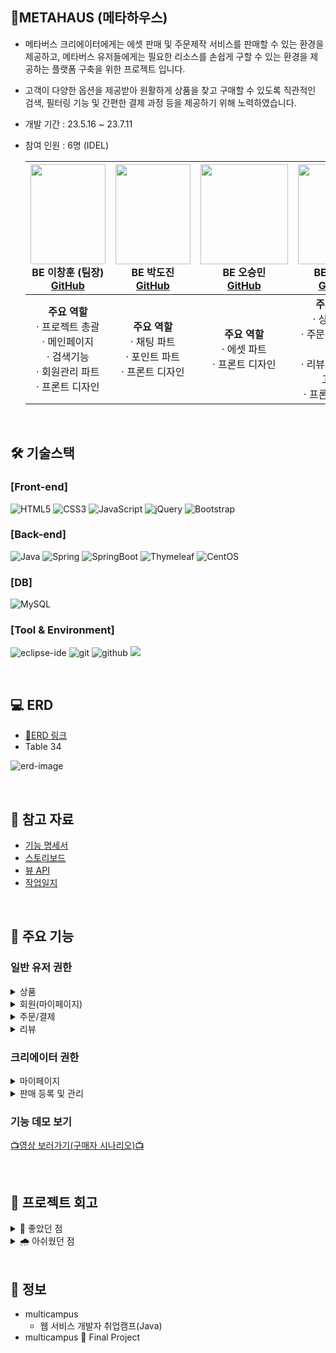 ## **🎇METAHAUS (메타하우스)**
- 메타버스 크리에이터에게는 에셋 판매 및 주문제작 서비스를 판매할 수 있는 환경을 제공하고, 메타버스 유저들에게는 필요한 리소스를 손쉽게 구할 수 있는 환경을 제공하는 플랫폼 구축을 위한 프로젝트 입니다.
- 고객이 다양한 옵션을 제공받아 원활하게 상품을 찾고 구매할 수 있도록 직관적인 검색, 필터링 기능 및 간편한 결제 과정 등을 제공하기 위해 노력하였습니다.
- 개발 기간 : 23.5.16 ~ 23.7.11<br>
- 참여 인원 : 6명 (IDEL)<br>
      
    |<img src="https://avatars.githubusercontent.com/u/132865000?v=4" width="120" height="160"/><br/>BE 이창훈 (팀장) <br/><a href="https://github.com/SoohoCoding">GitHub</a>|<img src="https://avatars.githubusercontent.com/u/121486038?v=4" width="120" height="160"/><br/>BE 박도진 <br/><a href="https://github.com/DojinP">GitHub</a>|<img src="https://avatars.githubusercontent.com/u/127920331?v=4" width="140" height="160"/><br/>BE 오승민 <br/><a href="https://github.com/sminxxi">GitHub</a>|<img src="https://avatars.githubusercontent.com/u/126163816?v=4" width="120" height="160"/><br/>BE 오승언 <br/><a href="https://github.com/5seung">GitHub</a>|<img src="https://avatars.githubusercontent.com/u/87427933?v=4" width="120" height="160"/><br/>BE 유세희 <br/><a href="https://github.com/YooSehui">GitHub</a>|<img src="https://avatars.githubusercontent.com/u/66115670?v=4" width="120" height="160"/><br/>BE 정민우 <br/><a href="https://github.com/minwoorich">GitHub</a>|
    |:---:|:---:|:---:|:---:|:---:|:---:|
    | <strong>주요 역할</strong> <br> &middot; 프로젝트 총괄 <br/> &middot; 메인페이지 <br/> &middot; 검색기능 <br/> &middot; 회원관리 파트 <br/> &middot; 프론트 디자인 | <strong>주요 역할</strong> <br/> &middot; 채팅 파트 <br> &middot; 포인트 파트 <br/> &middot; 프론트 디자인 | <strong>주요 역할</strong> <br> &middot; 에셋 파트 <br/> &middot; 프론트 디자인 | <strong>주요 역할</strong> <br/> &middot; 상품 파트 <br/> &middot; 주문 및 결제 파트 <br/> &middot; 리뷰 답글 및 신고하기 <br/> &middot; 프론트 디자인 | <strong>주요 역할</strong> <br/> &middot; 회원 파트 <br/> &middot; 크리에이터<br/> 등록 및 관리 <br/> &middot; 프론트 디자인 | <strong>주요 역할</strong> <br/> &middot; 구매 및 판매 관리 파트 <br/> &middot; 리뷰작성 <br/> &middot; 네이버 클라우드 배포 <br/> &middot; 프론트 디자인 |

<br/>

##  🛠 기술스택

### **[Front-end]**
![HTML5](https://img.shields.io/badge/html5-%23E34F26.svg?style=for-the-badge&logo=html5&logoColor=white)
![CSS3](https://img.shields.io/badge/css3-%231572B6.svg?style=for-the-badge&logo=css3&logoColor=white)
![JavaScript](https://img.shields.io/badge/javascript-%23323330.svg?style=for-the-badge&logo=javascript&logoColor=%23F7DF1E)
![jQuery](https://img.shields.io/badge/jquery-%230769AD.svg?style=for-the-badge&logo=jquery&logoColor=white)
![Bootstrap](https://img.shields.io/badge/bootstrap-%238511FA.svg?style=for-the-badge&logo=bootstrap&logoColor=white)


### **[Back-end]**   
![Java](https://img.shields.io/badge/java-%23ED8B00.svg?style=for-the-badge&logo=openjdk&logoColor=white)
![Spring](https://img.shields.io/badge/spring-%236DB33F.svg?style=for-the-badge&logo=spring&logoColor=white)
![SpringBoot](https://img.shields.io/badge/SpringBoot-%6DB33F.svg?style=for-the-badge&logo=spring&logoColor=white)
![Thymeleaf](https://img.shields.io/badge/Thymeleaf-%23005C0F.svg?style=for-the-badge&logo=Thymeleaf&logoColor=white)
![CentOS](https://img.shields.io/badge/CentOS-%262577.svg?style=for-the-badge&logo=CentOS&logoColor=white)

### **[DB]**
![MySQL](https://img.shields.io/badge/mysql-%2300f.svg?style=for-the-badge&logo=mysql&logoColor=white)

### **[Tool & Environment]**  
![eclipse-ide](https://img.shields.io/badge/eclipse_ide-%2C2255.svg?style=for-the-badge&logo=eclipseide&logoColor=white)
![git](https://img.shields.io/badge/git-F05032?style=for-the-badge&logo=git&logoColor=white)
![github](https://img.shields.io/badge/github-181717?style=for-the-badge&logo=github&logoColor=white)
<img src="https://img.shields.io/badge/figma-F24E1E?style=for-the-badge&logo=figma&logoColor=white">

<br/>

## 💻 ERD
- [📌ERD 링크](https://www.erdcloud.com/d/TZKA5tfdA8fFwNvzg)
- Table 34

![erd-image](https://github.com/DojinP/metahouse/assets/126163816/3a76fcff-11ef-45b2-878e-a7fd78196459)

<br/>

## 👀 참고 자료
- [기능 명세서](https://docs.google.com/document/d/1nu_eFDzUnc2XcU-5OJfMYyG-rEq_LrIRiomlWGamqdo/edit?usp=sharing)
- [스토리보드](https://docs.google.com/presentation/d/1dwj1dpzFaZNMGj9lbNZxCUNxmuD_2f8_Y-BcQeYYgbE/edit#slide=id.g24a99c0792e_0_1)
- [뷰 API](https://docs.google.com/spreadsheets/d/1iAeEf5JYlzGnvdGTtezkAqgrXWgD5GBKXuLcRT1IpC8/edit#gid=0)
- [작업일지](https://drive.google.com/drive/folders/1o_kdCLDX6H39SK4A0I3cCzLSImFwGxbD)

<br/>

## 📍 주요 기능
### 일반 유저 권한

<details>
<summary>상품</summary>
  
- 카테고리별 상품 조회
- 상품 목록조회
- 상품 정보 상세보기
  
</details>

<details>
<summary>회원(마이페이지)</summary>
  
- 위시리스트 조회
  
</details>

<details>
<summary>주문/결제</summary>
  
- 단일상품 주문
    

</details>
<details>
<summary>리뷰</summary>
 
- 리뷰 작성  
  + 자신이 구매한 상품만 리뷰 생성 가능
  + 리뷰 이미지는 선택적으로 첨부 가능
  + 리뷰 이미지는 AWS S3 에 저장
    
- 리뷰 조회  
   + 상품별 리뷰 조회 (상품 상세보기 페이지 하단)  
   + 내가 작성한 리뷰 (마이페이지)
  
- 리뷰 삭제  
  + 구매자 본인만 삭제 가능
  
</details>


### 크리에이터 권한
<details>
<summary>마이페이지</summary>
  
- 포트폴리오 등록
  + 상품 이미지는 1장 이상 필수 입력
  
- 포트폴리오 삭제
  
</details>

<details>
<summary>판매 등록 및 관리</summary>
  
- 상품 등록  
  + 상품 이미지는 1장 이상 필수 입력
  
- 상품 삭제
  
</details>



### 기능 데모 보기


[📺영상 보러가기(구매자 시나리오)📺](https://drive.google.com/file/d/1mYtj-J6r-cHy0yRwAVO_VAdO6V76z3RB/view?usp=sharing)



<br/>

## 💫 프로젝트 회고
<details>
<summary> 🌈 좋았던 점 </summary>
<br/>

**적극적인 협업**

- 첫 프로젝트 경험을 기반으로 팀원들과의 소통을 충분히 하기위해 노력하였다. 팀원들 역시 프로젝트에 적극적이라 다양한 의견 제시와 충분한 회의를 할 수 있다. 또한 팀원들 간의 적극적인 지식 공유와 아끼지 않는 칭찬으로 즐거운 협업의 분위기가 조성되어 즐거운 프로젝트를 할 수 있어 좋았다.

**첫 배포 경험**

- 네이버 클라우드를 통해서 배포하는 과정에 직접 참여할 수는 없었지만, 프로젝트가 배포되는 과정을 보고, 경험할 수 있어서 좋았다.
</details>

<details>
<summary> 🌧️ 아쉬웠던 점 </summary>
<br/>
      
**JPA 사용 실패**

- jpa 순환참조 에러를 해결하지 못하고, 사용을 포기한게 아쉬웠다.

**아쉬운 페이징 처리 기능**

- JPA를 활용하여 페이징 처리를 하여고 하였지만, 결국 JPA 사용법을 익히지 못하고 JPA를 사용하지 않고 페이징을 구현하려 하였다. 하지만 시간부족으로 페이징 기능을 구현하기는 하였지만, 제대로 했다라고 말할 수 있는 코드가 아닌 것 같아 아쉬웠다.

**낮은 인프라 이해도**

- 짧은 수업으로는 클라우드 리눅스 등의 지식을 필요로하는 인프라를 이해할 수 없었다. 배포를 진행하는 과정은 본 것은 좋은 경험이었지만, 나는 배포가 어떻게 이루어지는건지 전혀 이해하지 못해서 이 부분이 아쉬웠다.
</details>

<br/>

## 🚀 정보
- multicampus<br>
  - 웹 서비스 개발자 취업캠프(Java)
- multicampus 🐶 Final Project
